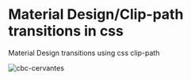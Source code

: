 # Material Design/Clip-path transitions in css  
Material Design transitions using css clip-path

![cbc-cervantes]()
